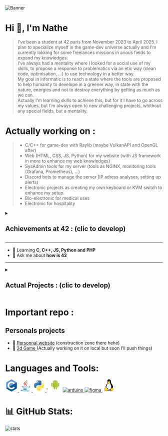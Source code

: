 <img src="./imgs/luffyg5.png" title="Banner">

# Hi 👋, I'm Nathe
> I've been a student at 42 paris from November 2023 to April 2025. I plan to specialize myself in the game-dev universe actually and I'm currently lokking for some freelances missions in arious fields to expand my knowledges. </br>
> I've always had a mentality where I looked for a social use of my skills, to propose a response to problematics via an etic way (clean code, optimisation, ...) to use technology in a better way. </br>
> My goal in informatic is to reach a state where the tools are proposed to help humanity to develope in a greener way, in state with the nature, energies and not to destroy everything by getting as much as we can. </br>
> Actually I'm learning skills to achieve this, but for it I have to go across my values, but I'm always open to new challenging projects, whithout any special fields, but a mentality.


# Actually working on :
>-  C/C++ for game-dev with Raylib (maybe VulkanAPI and OpenGL after)
>-	Web (HTML, CSS, JS, Python) for my website (with JS framework in more to enhance my web knowledges)
>-  SysAdmin tools for my server (tools as NGINX, monitoring tools (Grafana, Prometheus), ...)
>-  Discord bots to manage the server (IP adress analyses, setting up alerts)
>-	Electronic projects as creating my own keyboard or KVM switch to enhance my setup.
>-	Bio-electronic for medical uses
>-	Electronic for hospitality

<details>
<summary> <h2> Achievements at 42 : (clic to develop)</h2> </summary>
<li> 1st Circle :
<img src="./badges/libftm.png"  title="Libft: 125/100" length="100" width="100"><img src="./badges/get_next_linee.png"  title="GNL: 100/100" length="100" width="100"><img src="./badges/ft_printfe.png"  title="Ft-printf: 100/100" length="100" width="100"><img src="./badges/born2beroote.png"  title="B2B: 110/100" length="100" width="100"> </br>
<li>2nd Circle : <img src="./badges/push_swape.png"  title="Push-swap: 83/100" length="100" width="100"><img src="./badges/minitalkm.png"  title="Minitalk: 125/125" length="100" width="100"><img src="./badges/so_longe.png"  title="So-long : 100/100" length="100" width="100"> </br>
<li>3rd Circle : <img src="./badges/minishellm.png"  title="Minishell : 101/100" length="100" width="100"><img src="./badges/philosopherse.png"  title="Philosophers : 100/100" length="100" width="100"> </br>
<li>4th Circle : <img src="./badges/cub3de.png" title="Cub3d : 110/100" length="100" width="100"> <img src="./badges/netpracticem.png" title="Net Practice: 100/100" length="100" width="100"><img src="./badges/cppe.png" title="CPP : 5/5 Incoming" length="100" width="100">
<li>5th Circle : <img src="./badges/cppn.png" title="CPP : 0/5 Incoming" length="100" width="100"><img src="./badges/ft_ircn.png" title="IRC : Incoming" length="100" width="100"><img src="./badges/inceptionn.png" title="Inception : Incoming" length="100" width="100">
<li>6th Circle : <img src="./badges/ft_transcendencen.png" title="Transcendance : Incoming" length="100" width="100">
</details>

---
- 🌱 Learning **C, C++, JS, Python and PHP**
- 💬 Ask me about **how is 42**
<!--- - 👨‍💻 All of my projects are available at [https://natesief.github.io/portfolio](https://natesief.github.io/portfolio) -->
---
<details>
<summary><h2> Actual Projects : (clic to develop)</h2> </summary>

- 👾 [Magrathea](https://github.com/NateSief/Magrathea.git) (In the style of Terraria but not Terraria)
     TECH USED :  
  <img src="https://raw.githubusercontent.com/devicons/devicon/master/icons/c/c-original.svg" alt="c" width="40" height="40"/> </br>
  Actual advancment :
  - A 2d basic game, without leaks, where you can move in a defined map to collect items before exiting the map.</br>
  
  To ADD :
  - Map generation, new textures, map modification, player statistics</br>
  - Coding my own game engine in C to run the further versions of this game </br>

  Tools : 
  - [Raylib](https://github.com/raysan5/raylib) - A very versatile graphic library in C  </br>
  
  Challenges of the project :
  - Code a game with complex features, following some writing norms to have a readable code for other devs
  - Create my first game, and keep the game alive, with updates, new content, ...
  
  Possible evolution:
  - Make it run on my own game engine
  - Add a multi-player mode to let players have some game as a group.
---
<li> 🚧 Personnal website </br>
    TECH USED : 
  <img src = "https://raw.githubusercontent.com/devicons/devicon/master/icons/html5/html5-original.svg" alt="HTML5" widht="40" height="40"> <!--- HTML5-->
  <img src = "https://raw.githubusercontent.com/devicons/devicon/master/icons/css3/css3-original.svg" alt="CSS3" widht="40" height="40"> <!--- CSS-->
  <img src = "https://raw.githubusercontent.com/devicons/devicon/master/icons/javascript/javascript-original.svg" alt="JS" widht="40" height="40"> <!--- JS-->
</details>

# Important repo : 

## Personals projects
- 🚧 [Personnal website]() (construction zone there hehe)
- 👾 [2d Game ](https://github.com/NateSief/2d_game.git) (Actually working on it on local but soon I'll push things)

# Languages and Tools:
<p align="left"> 
<a href="https://www.cprogramming.com/" target="_blank" rel="noreferrer"> <img src="https://raw.githubusercontent.com/devicons/devicon/master/icons/c/c-original.svg" alt="c" width="40" height="40"/> </a>
<a href="https://www.java.com" target="_blank" rel="noreferrer"> <img src="https://raw.githubusercontent.com/devicons/devicon/master/icons/java/java-original.svg" alt="java" width="40" height="40"/> </a>
<a href="https://www.python.org" target="_blank" rel="noreferrer"> <img src="https://raw.githubusercontent.com/devicons/devicon/master/icons/python/python-original.svg" alt="python" width="40" height="40"/> </a>
'
<a href="https://developer.android.com" target="_blank" rel="noreferrer"> <img src="https://raw.githubusercontent.com/devicons/devicon/master/icons/android/android-original-wordmark.svg" alt="android" width="40" height="40"/></a>  
<a href="https://www.arduino.cc/" target="_blank" rel="noreferrer"> <img src="https://cdn.worldvectorlogo.com/logos/arduino-1.svg" alt="arduino" width="40" height="40"/> </a> 
<a href="https://www.figma.com/" target="_blank" rel="noreferrer"> <img src="https://www.vectorlogo.zone/logos/figma/figma-icon.svg" alt="figma" width="40" height="40"/> </a>  
<a href="https://www.linux.org/" target="_blank" rel="noreferrer"> <img src="https://raw.githubusercontent.com/devicons/devicon/master/icons/linux/linux-original.svg" alt="linux" width="40" height="40"/> </a>
</p>

# 📊 GitHub Stats:
![stats](https://github-readme-streak-stats.herokuapp.com/?user=nathesief&theme=dark&hide_border=false)<br/>
